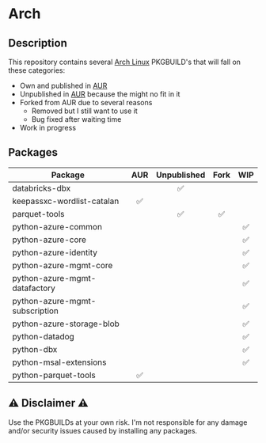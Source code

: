 # Arch
## Description

This repository contains several [Arch Linux](https://archlinux.org/) PKGBUILD's that will fall on these categories:

- Own and published in [AUR](https://aur.archlinux.org/)
- Unpublished in [AUR](https://aur.archlinux.org/) because the might no fit in it
- Forked from AUR due to several reasons
  - Removed but I still want to use it
  - Bug fixed after waiting time
- Work in progress

## Packages

| Package | AUR | Unpublished | Fork | WIP |
|---|:---:|:---:|:---:|:---:|
| databricks-dbx | | ✅ | | |
| keepassxc-wordlist-catalan | ✅ | | | |
| parquet-tools | | ✅ | ✅ | |
| python-azure-common | | | |✅|
| python-azure-core | | | |✅|
| python-azure-identity | | | |✅|
| python-azure-mgmt-core | | | |✅|
| python-azure-mgmt-datafactory | | | |✅|
| python-azure-mgmt-subscription | | | |✅|
| python-azure-storage-blob | | | |✅|
| python-datadog | | | |✅|
| python-dbx | | | |✅|
| python-msal-extensions | | | |✅|
| python-parquet-tools | ✅ | | | |

## ⚠️ Disclaimer ⚠️

Use the PKGBUILDs at your own risk. I'm not responsible for any damage and/or security issues caused by installing any packages.
